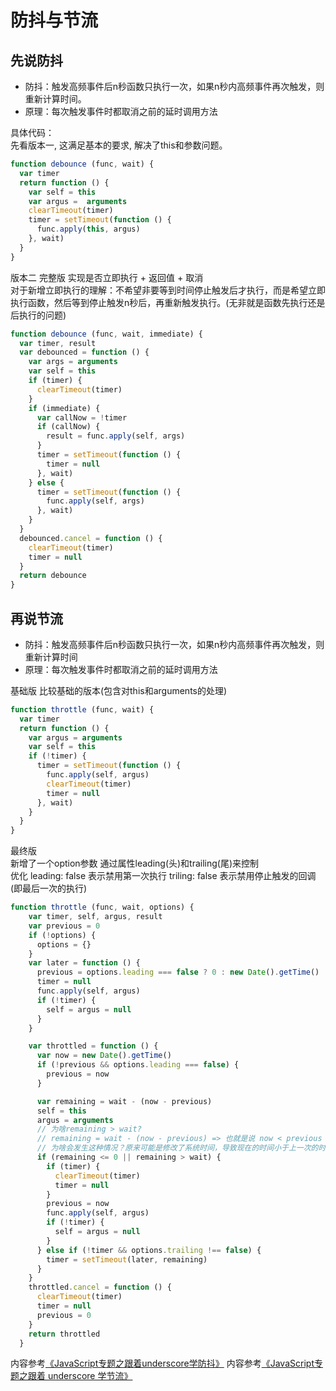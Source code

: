 # 防抖与节流
## 先说防抖
- 防抖：触发高频事件后n秒函数只执行一次，如果n秒内高频事件再次触发，则重新计算时间。
- 原理：每次触发事件时都取消之前的延时调用方法   

具体代码：  
先看版本一, 这满足基本的要求, 解决了this和参数问题。
```javascript
function debounce (func, wait) {
  var timer
  return function () {
    var self = this
    var argus =  arguments
    clearTimeout(timer)
    timer = setTimeout(function () {
      func.apply(this, argus)
    }, wait)
  }
}
```
版本二 完整版 实现是否立即执行 + 返回值 + 取消  
对于新增立即执行的理解：不希望非要等到时间停止触发后才执行，而是希望立即执行函数，然后等到停止触发n秒后，再重新触发执行。(无非就是函数先执行还是后执行的问题)
```javascript
function debounce (func, wait, immediate) {
  var timer, result
  var debounced = function () {
    var args = arguments
    var self = this
    if (timer) {
      clearTimeout(timer)
    }
    if (immediate) {
      var callNow = !timer
      if (callNow) {
        result = func.apply(self, args)
      }
      timer = setTimeout(function () {
        timer = null
      }, wait)
    } else {
      timer = setTimeout(function () {
        func.apply(self, args)
      }, wait)
    }
  }
  debounced.cancel = function () {
    clearTimeout(timer)
    timer = null
  }
  return debounce
}

```
## 再说节流
- 防抖：触发高频事件后n秒函数只执行一次，如果n秒内高频事件再次触发，则重新计算时间  
- 原理：每次触发事件时都取消之前的延时调用方法 

基础版 比较基础的版本(包含对this和arguments的处理)
```javascript
function throttle (func, wait) {
  var timer
  return function () {
    var argus = arguments
    var self = this
    if (!timer) {
      timer = setTimeout(function () {
        func.apply(self, argus)
        clearTimeout(timer)
        timer = null
      }, wait)
    }
  }
}
```
最终版  
新增了一个option参数 通过属性leading(头)和trailing(尾)来控制  
优化 leading: false 表示禁用第一次执行
triling: false 表示禁用停止触发的回调(即最后一次的执行)  
```javascript
function throttle (func, wait, options) {
    var timer, self, argus, result
    var previous = 0
    if (!options) {
      options = {}
    }
    var later = function () {
      previous = options.leading === false ? 0 : new Date().getTime()
      timer = null
      func.apply(self, argus)
      if (!timer) {
        self = argus = null
      }
    }

    var throttled = function () {
      var now = new Date().getTime()
      if (!previous && options.leading === false) {
        previous = now
      }

      var remaining = wait - (now - previous)
      self = this
      argus = arguments
      // 为啥remaining > wait?
      // remaining = wait - (now - previous) => 也就是说 now < previous
      // 为啥会发生这种情况？原来可能是修改了系统时间，导致现在的时间小于上一次的时间
      if (remaining <= 0 || remaining > wait) {
        if (timer) {
          clearTimeout(timer)
          timer = null
        }
        previous = now
        func.apply(self, argus)
        if (!timer) {
          self = argus = null
        }
      } else if (!timer && options.trailing !== false) {
        timer = setTimeout(later, remaining)
      }
    }
    throttled.cancel = function () {
      clearTimeout(timer)
      timer = null
      previous = 0
    }
    return throttled
  }
```
内容参考[《JavaScript专题之跟着underscore学防抖》](https://github.com/mqyqingfeng/Blog/issues/22)
内容参考[《JavaScript专题之跟着 underscore 学节流》](https://github.com/mqyqingfeng/Blog/issues/26)